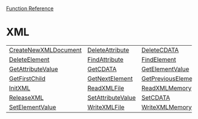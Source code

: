 [Function Reference](../README.md)

# XML
| | | |
|---|---|---|
| [CreateNewXMLDocument](../Functions/CreateNewXMLDocument.md) | [DeleteAttribute](../Functions/DeleteAttribute.md) | [DeleteCDATA](../Functions/DeleteCDATA.md) |
| [DeleteElement](../Functions/DeleteElement.md) | [FindAttribute](../Functions/FindAttribute.md) | [FindElement](../Functions/FindElement.md) |
| [GetAttributeValue](../Functions/GetAttributeValue.md) | [GetCDATA](../Functions/GetCDATA.md) | [GetElementValue](../Functions/GetElementValue.md) |
| [GetFirstChild](../Functions/GetFirstChild.md) | [GetNextElement](../Functions/GetNextElement.md) | [GetPreviousElement](../Functions/GetPreviousElement.md) |
| [InitXML](../Functions/InitXML.md) | [ReadXMLFile](../Functions/ReadXMLFile.md) | [ReadXMLMemory](../Functions/ReadXMLMemory.md) |
| [ReleaseXML](../Functions/ReleaseXML.md) | [SetAttributeValue](../Functions/SetAttributeValue.md) | [SetCDATA](../Functions/SetCDATA.md) |
| [SetElementValue](../Functions/SetElementValue.md) | [WriteXMLFile](../Functions/WriteXMLFile.md) | [WriteXMLMemory](../Functions/WriteXMLMemory.md) |

